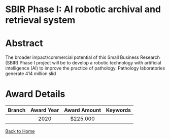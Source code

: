 
SBIR Phase I: AI robotic archival and retrieval system
======================================================

# Abstract


The broader impact/commercial potential of this Small Business Research (SBIR) Phase I project will be to develop a robotic technology with artificial intelligence (AI) to improve the practice of pathology. Pathology laboratories generate 414 million slid  

# Award Details

|Branch|Award Year|Award Amount|Keywords|
| :---: | :---: | :---: | :---: |
||2020|$225,000||
  
  


[Back to Home](https://github.com/chrischow/dod_sbir_awards/JT/#615)